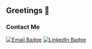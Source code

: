 ## Greetings 👋

### Contact Me
[![Email Badge](https://img.shields.io/badge/Email-d14836?style=flat&logo=Gmail&logoColor=white)](mailto:contact@xkimido.com)
[![LinkedIn Badge](https://img.shields.io/badge/LinkedIn-0a66c2?style=flat&logo=LinkedIn&logoColor=white)](https://www.linkedin.com/in/xkimido/) 